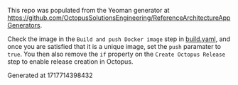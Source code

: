 This repo was populated from the Yeoman generator at https://github.com/OctopusSolutionsEngineering/ReferenceArchitectureAppGenerators.

Check the image in the `Build and push Docker image` step in [build.yaml](.github/workflows/build.yaml), and once you are
satisfied that it is a unique image, set the `push` paramater to `true`. You then also remove the `if` property on the
`Create Octopus Release` step to enable release creation in Octopus.

Generated at 1717714398432
